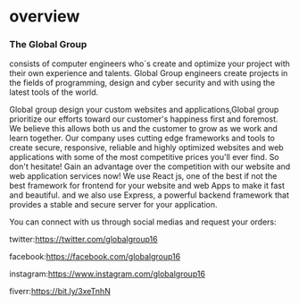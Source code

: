 <h1>overview</h1>
<h3>The Global Group </h3>consists of computer engineers who`s create and optimize your project with their own experience and talents. Global Group engineers create projects in the fields of programming, design and cyber security and with using the latest tools of the world.

Global group design your custom websites and applications,Global group prioritize our efforts toward our customer's happiness first and foremost. We believe this allows both us and the customer to grow as we work and learn together.
Our company uses cutting edge frameworks and tools to create secure, responsive, reliable and highly optimized websites and web applications with some of the most competitive prices you'll ever find.
So don't hesitate! Gain an advantage over the competition with our website and web application services now!
We use React js, one of the best if not the best framework for frontend for your website and web Apps to make it fast and beautiful.
and we also use Express, a powerful backend framework that provides a stable and secure server for your application.

You can connect with us through social medias and request your orders:

twitter:https://twitter.com/globalgroup16

facebook:https://facebook.com/globalgroup16

instagram:https://www.instagram.com/globalgroup16

fiverr:https://bit.ly/3xeTnhN
